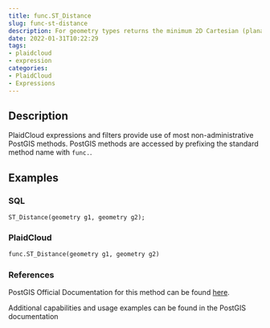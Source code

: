 ```yaml
---
title: func.ST_Distance
slug: func-st-distance
description: For geometry types returns the minimum 2D Cartesian (planar) distance between two geometries, in projected units (spatial ref units)
date: 2022-01-31T10:22:29
tags:
- plaidcloud
- expression
categories:
- PlaidCloud
- Expressions
---
```



## Description


PlaidCloud expressions and filters provide use of most non-administrative PostGIS methods. PostGIS methods are accessed by prefixing the standard method name with `func.`.



## Examples


### SQL



```
ST_Distance(geometry g1, geometry g2);
```


### PlaidCloud



```python
func.ST_Distance(geometry g1, geometry g2)
```


### References


PostGIS Official Documentation for this method can be found [here](https://postgis.net/docs/manual-3.1/ST_Distance.html).



Additional capabilities and usage examples can be found in the PostGIS documentation

